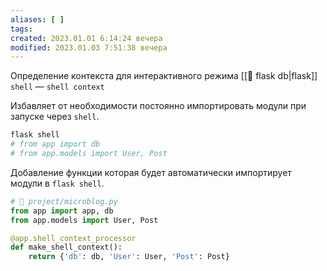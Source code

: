 ```yaml
---
aliases: [ ]
tags:
created: 2023.01.01 6:14:24 вечера
modified: 2023.01.03 7:51:38 вечера
---
```


Определение контекста для интерактивного режима [[💾 flask db|flask]] `shell` — `shell context`

Избавляет от необходимости постоянно импортировать модули при запуске через `shell`.

```Bash
flask shell
# from app import db
# from app.models import User, Post
```

Добавление функции которая будет автоматически импортирует модули в `flask shell`.

```python
# 📁 project/microblog.py
from app import app, db
from app.models import User, Post

@app.shell_context_processor
def make_shell_context():
    return {'db': db, 'User': User, 'Post': Post}
```
